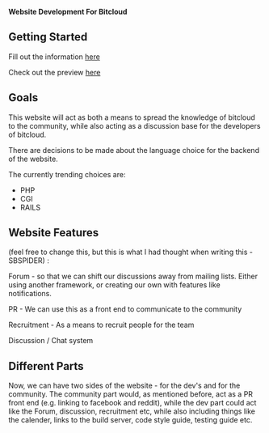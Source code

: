 **Website Development For Bitcloud**
## Getting Started

Fill out the information [here](https://docs.google.com/forms/d/1m-VO63sxyBMXEUzQOhHxv-VewguuprEx6yAIW7f2oQY/viewform)

Check out the preview [here](http://wetube.github.io/)


## Goals
This website will act as both a means to spread the knowledge of bitcloud to the community, while also acting as a discussion base for the developers of bitcloud.

There are decisions to be made about the language choice for the backend of the website.

The currently trending choices are:

- PHP
- CGI
- RAILS


## Website Features 
(feel free to change this, but this is what I had thought when writing this - SBSPIDER) :

Forum - so that we can shift our discussions away from mailing lists. Either using another framework, or creating our own         with features like notifications.

PR - We can use this as a front end to communicate to the community

Recruitment - As a means to recruit people for the team

Discussion / Chat system


## Different Parts
Now, we can have two sides of the website - for the dev's and for the community.
The community part would, as mentioned before, act as a PR front end (e.g. linking to facebook and reddit), while the dev part could act like the Forum, discussion, recruitment etc, while also including things like the calender, links to the build server, code style guide, testing guide etc.
